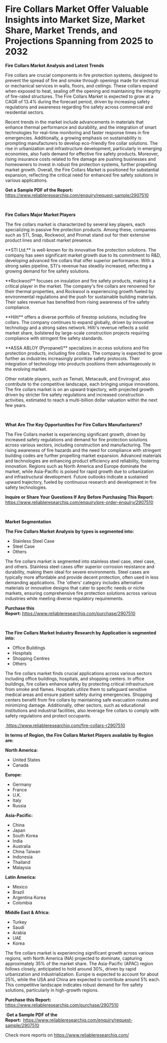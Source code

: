 <p><h1>Fire Collars Market Offer Valuable Insights into Market Size, Market Share, Market Trends, and Projections Spanning from 2025 to 2032</h1></p><p><strong>Fire Collars Market Analysis and Latest Trends</strong></p>
<p><p>Fire collars are crucial components in fire protection systems, designed to prevent the spread of fire and smoke through openings made for electrical or mechanical services in walls, floors, and ceilings. These collars expand when exposed to heat, sealing off the opening and maintaining the integrity of fire-rated structures. The Fire Collars Market is expected to grow at a CAGR of 13.4% during the forecast period, driven by increasing safety regulations and awareness regarding fire safety across commercial and residential sectors.</p><p>Recent trends in the market include advancements in materials that enhance thermal performance and durability, and the integration of smart technologies for real-time monitoring and faster response times in fire emergencies. Additionally, a growing emphasis on sustainability is prompting manufacturers to develop eco-friendly fire collar solutions. The rise in urbanization and infrastructure development, particularly in emerging economies, also fuels demand for effective fire safety products. Moreover, rising insurance costs related to fire damage are pushing businesses and homeowners to invest in robust fire protection systems, further propelling market growth. Overall, the Fire Collars Market is positioned for substantial expansion, reflecting the critical need for enhanced fire safety solutions in various applications.</p></p>
<p><strong>Get a Sample PDF of the Report:&nbsp;</strong> <a href="https://www.reliableresearchiq.com/enquiry/request-sample/2907510?utm_campaign=2580&utm_medium=2&utm_source=Github&utm_content=ia&utm_term=12032025&utm_id=fire-collars">https://www.reliableresearchiq.com/enquiry/request-sample/2907510</a></p>
<p>&nbsp;</p>
<p><strong>Fire Collars Major Market Players</strong></p>
<p><p>The fire collars market is characterized by several key players, each specializing in passive fire protection products. Among these, companies such as STI, Snap, Rockwool, and Promat stand out for their extensive product lines and robust market presence.</p><p>**STI Ltd.** is well-known for its innovative fire protection solutions. The company has seen significant market growth due to its commitment to R&D, developing advanced fire collars that offer superior performance. With a strong sales pipeline, STI's revenue has steadily increased, reflecting a growing demand for fire safety solutions.</p><p>**Rockwool** focuses on insulation and fire safety products, making it a critical player in the market. The company's fire collars are renowned for their thermal properties, and Rockwool is experiencing growth fueled by environmental regulations and the push for sustainable building materials. Their sales revenue has benefited from rising awareness of fire safety compliance.</p><p>**Hilti** offers a diverse portfolio of firestop solutions, including fire collars. The company continues to expand globally, driven by innovative technology and a strong sales network. Hilti's revenue reflects a solid market share, bolstered by large-scale construction projects requiring compliance with stringent fire safety standards.</p><p>**ASSA ABLOY (Pyropanel)** specializes in access solutions and fire protection products, including fire collars. The company is expected to grow further as industries increasingly prioritize safety protocols. Their integration of technology into products positions them advantageously in the evolving market.</p><p>Other notable players, such as Temati, Metacaulk, and Envirograf, also contribute to the competitive landscape, each bringing unique innovations. The fire collars market is on an upward trajectory, with projected growth driven by stricter fire safety regulations and increased construction activities, estimated to reach a multi-billion dollar valuation within the next few years.</p></p>
<p>&nbsp;</p>
<p><strong>What Are The Key Opportunities For Fire Collars Manufacturers?</strong></p>
<p><p>The Fire Collars market is experiencing significant growth, driven by increased safety regulations and demand for fire protection solutions across various sectors, including construction and manufacturing. The rising awareness of fire hazards and the need for compliance with stringent building codes are further propelling market expansion. Advanced materials and technologies are enhancing product efficiency and reliability, fostering innovation. Regions such as North America and Europe dominate the market, while Asia-Pacific is poised for rapid growth due to urbanization and infrastructural development. Future outlooks indicate a sustained upward trajectory, fueled by continuous research and development in fire safety technologies.</p></p>
<p><strong>Inquire or Share Your Questions If Any Before Purchasing This Report:</strong> <a href="https://www.reliableresearchiq.com/enquiry/pre-order-enquiry/2907510?utm_campaign=2580&utm_medium=2&utm_source=Github&utm_content=ia&utm_term=12032025&utm_id=fire-collars">https://www.reliableresearchiq.com/enquiry/pre-order-enquiry/2907510</a></p>
<p>&nbsp;</p>
<p><strong>Market Segmentation</strong></p>
<p><strong>The Fire Collars Market Analysis by types is segmented into:</strong></p>
<p><ul><li>Stainless Steel Case</li><li>Steel Case</li><li>Others</li></ul></p>
<p><p>The fire collars market is segmented into stainless steel case, steel case, and others. Stainless steel cases offer superior corrosion resistance and durability, making them ideal for severe environments. Steel cases are typically more affordable and provide decent protection, often used in less demanding applications. The 'others' category includes alternative materials or innovative designs that cater to specific needs or niche markets, ensuring comprehensive fire protection solutions across various industries while meeting diverse regulatory requirements.</p></p>
<p><strong>Purchase this Report:&nbsp;</strong><a href="https://www.reliableresearchiq.com/purchase/2907510?utm_campaign=2580&utm_medium=2&utm_source=Github&utm_content=ia&utm_term=12032025&utm_id=fire-collars">https://www.reliableresearchiq.com/purchase/2907510</a></p>
<p>&nbsp;</p>
<p><strong>The Fire Collars Market Industry Research by Application is segmented into:</strong></p>
<p><ul><li>Office Buildings</li><li>Hospitals</li><li>Shopping Centres</li><li>Others</li></ul></p>
<p><p>The fire collars market finds crucial applications across various sectors including office buildings, hospitals, and shopping centers. In office buildings, fire collars enhance safety by protecting critical infrastructure from smoke and flames. Hospitals utilize them to safeguard sensitive medical areas and ensure patient safety during emergencies. Shopping centers benefit from fire collars by maintaining safe evacuation routes and minimizing damage. Additionally, other sectors, such as educational institutions and industrial facilities, also leverage fire collars to comply with safety regulations and protect occupants.</p></p>
<p><a href="https://www.reliableresearchiq.com/fire-collars-r2907510?utm_campaign=2580&utm_medium=2&utm_source=Github&utm_content=ia&utm_term=12032025&utm_id=fire-collars">&nbsp;https://www.reliableresearchiq.com/fire-collars-r2907510</a></p>
<p><strong>In terms of Region, the Fire Collars Market Players available by Region are:</strong></p>
<p>
    <p> <strong> North America: </strong>
        <ul>
            <li>United States</li>
            <li>Canada</li>
        </ul>
        </p> 
    <p> <strong> Europe: </strong>
        <ul>
            <li>Germany</li>
            <li>France</li>
            <li>U.K.</li>
            <li>Italy</li>
            <li>Russia</li>
        </ul>
        </p> 
    <p> <strong> Asia-Pacific: </strong>
        <ul>
            <li>China</li>
            <li>Japan</li>
            <li>South Korea</li>
            <li>India</li>
            <li>Australia</li>
            <li>China Taiwan</li>
            <li>Indonesia</li>
            <li>Thailand</li>
            <li>Malaysia</li>
        </ul>
        </p> 
    <p> <strong> Latin America: </strong>
        <ul>
            <li>Mexico</li>
            <li>Brazil</li>
            <li>Argentina Korea</li>
            <li>Colombia</li>
        </ul>
        </p> 
    <p> <strong> Middle East & Africa: </strong>
        <ul>
            <li>Turkey</li>
            <li>Saudi</li>
            <li>Arabia</li>
            <li>UAE</li>
            <li>Korea</li>
        </ul>
    </p>
    </p>
<p><p>The fire collars market is experiencing significant growth across various regions, with North America (NA) projected to dominate, capturing approximately 35% of the market share. The Asia-Pacific (APAC) region follows closely, anticipated to hold around 30%, driven by rapid urbanization and industrialization. Europe is expected to account for about 25%, while the USA and China are expected to contribute around 5% each. This competitive landscape indicates robust demand for fire safety solutions, particularly in high-growth regions.</p></p>
<p><strong>Purchase this Report: </strong><a href="https://www.reliableresearchiq.com/purchase/2907510?utm_campaign=2580&utm_medium=2&utm_source=Github&utm_content=ia&utm_term=12032025&utm_id=fire-collars">https://www.reliableresearchiq.com/purchase/2907510</a></p>
<p>&nbsp;<strong>Get a Sample PDF of the Report:&nbsp;&nbsp;</strong><a href="https://www.reliableresearchiq.com/enquiry/request-sample/2907510?utm_campaign=2580&utm_medium=2&utm_source=Github&utm_content=ia&utm_term=12032025&utm_id=fire-collars">https://www.reliableresearchiq.com/enquiry/request-sample/2907510</a></p>
<p><strong></strong></p>
<p>Check more reports on <a href="https://www.reliableresearchiq.com/?utm_campaign=2580&utm_medium=2&utm_source=Github&utm_content=ia&utm_term=12032025&utm_id=fire-collars">https://www.reliableresearchiq.com/</a></p>